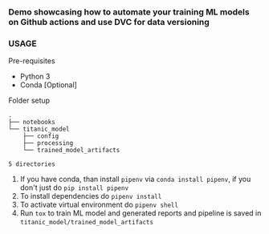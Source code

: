 ### Demo showcasing how to automate your training ML models on Github actions and use DVC for data versioning

### USAGE

Pre-requisites

- Python 3
- Conda [Optional]

Folder setup
```
.
├── notebooks
└── titanic_model
    ├── config
    ├── processing
    └── trained_model_artifacts

5 directories
```

1. If you have conda, than install `pipenv` via `conda install pipenv`, if you don't just do `pip install pipenv`
2. To install dependencies do `pipenv install`
3. To activate virtual environment do `pipenv shell`
4. Run `tox` to train ML model and generated reports and pipeline is saved in `titanic_model/trained_model_artifacts`


